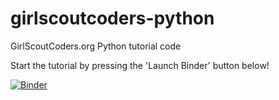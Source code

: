 # girlscoutcoders-python
GirlScoutCoders.org Python tutorial code

Start the tutorial by pressing the 'Launch Binder' button below! 

[![Binder](https://mybinder.org/badge.svg)](https://mybinder.org/v2/gh/abolger/girlscoutcoders-python.git/master?filepath=Python%20Examples.ipynb)
